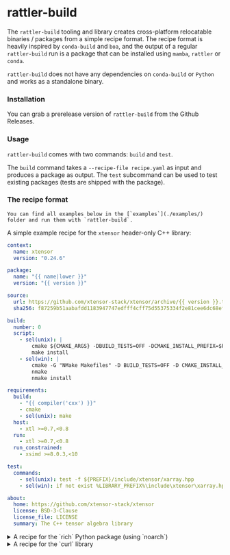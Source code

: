 # rattler-build

The `rattler-build` tooling and library creates cross-platform relocatable binaries / packages from a simple recipe format.
The recipe format is heavily inspired by `conda-build` and `boa`, and the output of a regular `rattler-build` run is a package that can be installed using `mamba`, `rattler` or `conda`.

`rattler-build` does not have any dependencies on `conda-build` or `Python` and works as a standalone binary.

### Installation

You can grab a prerelease version of `rattler-build` from the Github Releases.

### Usage

`rattler-build` comes with two commands: `build` and `test`.

The `build` command takes a `--recipe-file recipe.yaml` as input and produces a
package as output. The `test` subcommand can be used to test existing packages
(tests are shipped with the package).

### The recipe format

```{note}
You can find all examples below in the [`examples`](./examples/) folder and run them with `rattler-build`.
```

A simple example recipe for the `xtensor` header-only C++ library:

```yaml
context:
  name: xtensor
  version: "0.24.6"

package:
  name: "{{ name|lower }}"
  version: "{{ version }}"

source:
  url: https://github.com/xtensor-stack/xtensor/archive/{{ version }}.tar.gz
  sha256: f87259b51aabafdd1183947747edfff4cff75d55375334f2e81cee6dc68ef655

build:
  number: 0
  script:
    - sel(unix): |
        cmake ${CMAKE_ARGS} -DBUILD_TESTS=OFF -DCMAKE_INSTALL_PREFIX=$PREFIX $SRC_DIR -DCMAKE_INSTALL_LIBDIR=lib
        make install
    - sel(win): |
        cmake -G "NMake Makefiles" -D BUILD_TESTS=OFF -D CMAKE_INSTALL_PREFIX=%LIBRARY_PREFIX% %SRC_DIR%
        nmake
        nmake install

requirements:
  build:
    - "{{ compiler('cxx') }}"
    - cmake
    - sel(unix): make
  host:
    - xtl >=0.7,<0.8
  run:
    - xtl >=0.7,<0.8
  run_constrained:
    - xsimd >=8.0.3,<10

test:
  commands:
    - sel(unix): test -f ${PREFIX}/include/xtensor/xarray.hpp
    - sel(win): if not exist %LIBRARY_PREFIX%\include\xtensor\xarray.hpp (exit 1)

about:
  home: https://github.com/xtensor-stack/xtensor
  license: BSD-3-Clause
  license_file: LICENSE
  summary: The C++ tensor algebra library
```

<details>
  <summary>
    A recipe for the `rich` Python package (using `noarch`)
  </summary> 

```yaml
context:
  version: "13.3.3"

package:
  name: rich
  version: "{{ version }}"

source:
  - url: https://pypi.io/packages/source/r/rich/rich-{{ version }}.tar.gz
    sha256: dc84400a9d842b3a9c5ff74addd8eb798d155f36c1c91303888e0a66850d2a15

build:
  # Thanks to `noarch: python` this package works on all platforms
  noarch: python
  script:
    - python -m pip install . -vv --no-deps --no-build-isolation

requirements:
  host:
    - pip
    - poetry-core >=1.0.0
    - python 3.11
  run:
    # sync with normalized deps from poetry-generated setup.py
    - markdown-it-py >=2.2.0,<3.0.0
    - pygments >=2.13.0,<3.0.0
    - python 3.11
    - typing_extensions >=4.0.0,<5.0.0

test:
  imports:
    - rich
  commands:
    - pip check
  requires:
    - pip

about:
  home: https://github.com/Textualize/rich
  license: MIT
  license_family: MIT
  license_file: LICENSE
  summary: Render rich text, tables, progress bars, syntax highlighting, markdown and more to the terminal
  description: |
    Rich is a Python library for rich text and beautiful formatting in the terminal.

    The Rich API makes it easy to add color and style to terminal output. Rich
    can also render pretty tables, progress bars, markdown, syntax highlighted
    source code, tracebacks, and more — out of the box.
  doc_url: https://rich.readthedocs.io
  dev_url: https://github.com/Textualize/rich
```
</details>

<details>
<summary>A recipe for the `curl` library</summary>

```yaml
context:
  version: "8.0.1"

package:
  name: curl
  version: "{{ version }}"

source:
  url: http://curl.haxx.se/download/curl-{{ version }}.tar.bz2
  sha256: 9b6b1e96b748d04b968786b6bdf407aa5c75ab53a3d37c1c8c81cdb736555ccf

build:
  number: 0

requirements:
  build:
    - "{{ compiler('c') }}"
    - sel(win): cmake
    - sel(win): ninja
    - sel(unix): make
    - sel(unix): perl
    - sel(unix): pkg-config
    - sel(unix): libtool
  host:
    - sel(linux): openssl

about:
  home: http://curl.haxx.se/
  license: MIT/X derivate (http://curl.haxx.se/docs/copyright.html)
  license_family: MIT
  license_file: COPYING
  summary: tool and library for transferring data with URL syntax
  description: |
    Curl is an open source command line tool and library for transferring data
    with URL syntax. It is used in command lines or scripts to transfer data.
  doc_url: https://curl.haxx.se/docs/
  dev_url: https://github.com/curl/curl
  doc_source_url: https://github.com/curl/curl/tree/master/docs
```

For this recipe, two additional script files (`build.sh` and `build.bat`) are needed.

**build.sh**

```bash
#!/bin/bash

# Get an updated config.sub and config.guess
cp $BUILD_PREFIX/share/libtool/build-aux/config.* .

if [[ $target_platform =~ linux.* ]]; then
    USESSL="--with-openssl=${PREFIX}"
else
    USESSL="--with-secure-transport"
fi;

./configure \
    --prefix=${PREFIX} \
    --host=${HOST} \
    ${USESSL} \
    --with-ca-bundle=${PREFIX}/ssl/cacert.pem \
    --disable-static --enable-shared

make -j${CPU_COUNT} ${VERBOSE_AT}
make install

# Includes man pages and other miscellaneous.
rm -rf "${PREFIX}/share"
```

**build.bat**

```cmd
mkdir build

cmake -GNinja ^
      -DCMAKE_BUILD_TYPE=Release ^
      -DBUILD_SHARED_LIBS=ON ^
      -DCMAKE_INSTALL_PREFIX=%LIBRARY_PREFIX% ^
      -DCMAKE_PREFIX_PATH=%LIBRARY_PREFIX% ^
      -DCURL_USE_SCHANNEL=ON ^
      -DCURL_USE_LIBSSH2=OFF ^
      -DUSE_ZLIB=ON ^
      -DENABLE_UNICODE=ON ^
      %SRC_DIR%

IF %ERRORLEVEL% NEQ 0 exit 1

ninja install --verbose
```
</details>